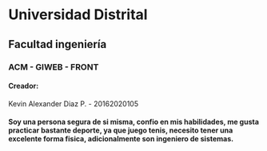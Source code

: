 # Universidad Distrital
## Facultad ingeniería
### ACM - GIWEB - FRONT
#### Creador:

Kevin Alexander Diaz P.  - 20162020105

#### Soy una persona segura de si misma, confio en mis habilidades, me gusta practicar bastante deporte, ya que juego tenis, necesito tener una excelente forma fisica, adicionalmente son ingeniero de sistemas.

